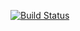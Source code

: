 [![Build Status](https://travis-ci.org/tuanbao110/110Lab6.svg?branch=master)](https://travis-ci.org/tuanbao110/110Lab6)
